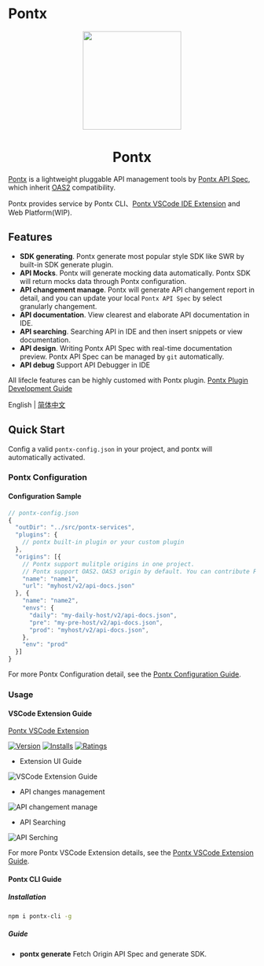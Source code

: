 # Pontx

<p align="center">
    <img width="200" src="https://img.alicdn.com/imgextra/i1/O1CN01DfTvFn1MjlQ9g9Dmn_!!6000000001471-2-tps-200-200.png">
</p>

<h1 align="center">Pontx</h1>

[Pontx](https://github.com/pontjs/pontx) is a lightweight pluggable API management tools by [Pontx API Spec](https://github.com/pontjs/pontx/blob/main/packages/pontx-spec/docs/classes/PontSpec.md), which inherit [OAS2](https://swagger.io/specification/v2/) compatibility.

Pontx provides service by Pontx CLI、[Pontx VSCode IDE Extension](https://marketplace.visualstudio.com/items?itemName=jasonHzq.vscode-pontx) and Web Platform(WIP).

## Features

* <strong>SDK generating</strong>. Pontx generate most popular style SDK like SWR by built-in SDK generate plugin.
* <strong>API Mocks</strong>. Pontx will generate mocking data automatically. Pontx SDK will return mocks data through Pontx configuration.
* <strong>API changement manage</strong>. Pontx will generate API changement report in detail, and you can update your local `Pontx API Spec` by select granularly changement.
* <strong>API documentation</strong>. View clearest and elaborate API documentation in IDE.
* <strong>API searching</strong>. Searching API in IDE and then insert snippets or view documentation.
* <strong>API design</strong>. Writing Pontx API Spec with real-time documentation preview. Pontx API Spec can be managed by `git` automatically.
* <strong>API debug</strong> Support API Debugger in IDE

All lifecle features can be highly customed with Pontx plugin. [Pontx Plugin Development Guide](https://github.com/pontjs/pontx/blob/main/PluginContribution.md)

English | [简体中文](./README.zh-CN.md)

## Quick Start

Config a valid `pontx-config.json` in your project, and pontx will automatically activated.

### Pontx Configuration


#### Configuration Sample

  ```js
  // pontx-config.json
  {
    "outDir": "../src/pontx-services",
    "plugins": {
      // pontx built-in plugin or your custom plugin
    },
    "origins": [{
      // Pontx support mulitple origins in one project.
      // Pontx support OAS2、OAS3 origin by default. You can contribute Pontx Parse Plugin to support other type of origin.
      "name": "name1",
      "url": "myhost/v2/api-docs.json"
    }, {
      "name": "name2",
      "envs": {
        "daily": "my-daily-host/v2/api-docs.json",
        "pre": "my-pre-host/v2/api-docs.json",
        "prod": "myhost/v2/api-docs.json",
      },
      "env": "prod"
    }]
  }
  ```

  For more Pontx Configuration detail, see the [Pontx Configuration Guide](./Configuration.md).

### Usage

#### VSCode Extension Guide

[Pontx VSCode Extension](https://marketplace.visualstudio.com/items?itemName=jasonHzq.vscode-pontx)

[![Version](https://img.shields.io/visual-studio-marketplace/v/jasonhzq.vscode-pontx)](https://marketplace.visualstudio.com/items?itemName=jasonHzq.vscode-pontx)
[![Installs](https://img.shields.io/visual-studio-marketplace/i/jasonhzq.vscode-pontx)](https://marketplace.visualstudio.com/items?itemName=jasonHzq.vscode-pontx)
[![Ratings](https://img.shields.io/visual-studio-marketplace/r/jasonhzq.vscode-pontx)](https://marketplace.visualstudio.com/items?itemName=jasonHzq.vscode-pontx)

 * Extension UI Guide

![VSCode Extension Guide](https://img.alicdn.com/imgextra/i3/O1CN01AWodzd1KMkHYgvhiW_!!6000000001150-2-tps-1854-1396.png)

 * API changes management

![API changement manage](https://img.alicdn.com/imgextra/i4/O1CN01CJgI7L1Q2wr6VsN3r_!!6000000001919-2-tps-882-366.png)

 * API Searching

![API Serching](https://img.alicdn.com/imgextra/i3/O1CN01gcgW4z1iVUcgbdpNK_!!6000000004418-2-tps-1750-532.png)

For more Pontx VSCode Extension details, see the [Pontx VSCode Extension Guide](./VSCodeExtensionGuide.md).

#### Pontx CLI Guide

##### Installation

```sh
npm i pontx-cli -g
```

##### Guide

* <strong>pontx generate</strong> Fetch Origin API Spec and generate SDK.

